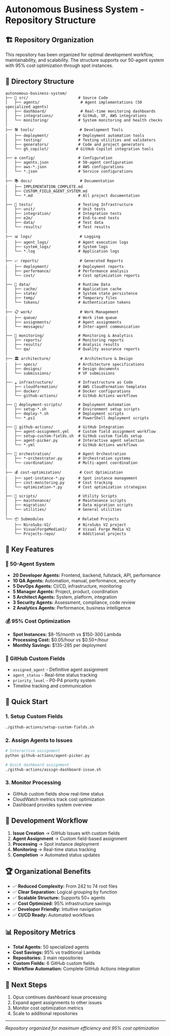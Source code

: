 # Autonomous Business System - Repository Structure

## 🏗️ Repository Organization

This repository has been organized for optimal development workflow, maintainability, and scalability. The structure supports our 50-agent system with 95% cost optimization through spot instances.

## 📁 Directory Structure

```
autonomous-business-system/
├── 🤖 src/                      # Source Code
│   ├── agents/                  # Agent implementations (50 specialized agents)
│   ├── dashboard/               # Real-time monitoring dashboards
│   ├── integrations/           # GitHub, VF, AWS integrations
│   └── monitoring/             # System monitoring and health checks
│
├── 🛠️ tools/                    # Development Tools
│   ├── deployment/             # Deployment automation tools
│   ├── testing/                # Testing utilities and validators
│   ├── generators/             # Code and project generators
│   └── gh_copilot/            # GitHub Copilot integration tools
│
├── ⚙️ config/                   # Configuration
│   ├── agents.json             # 50-agent configuration
│   ├── aws-*.json              # AWS configurations
│   └── *.json                  # Service configurations
│
├── 📚 docs/                     # Documentation
│   ├── IMPLEMENTATION_COMPLETE.md
│   ├── CUSTOM_FIELD_AGENT_SYSTEM.md
│   └── *.md                    # All project documentation
│
├── 🧪 tests/                    # Testing Infrastructure
│   ├── unit/                   # Unit tests
│   ├── integration/            # Integration tests
│   ├── e2e/                    # End-to-end tests
│   ├── data/                   # Test data
│   └── results/                # Test results
│
├── 📊 logs/                     # Logging
│   ├── agent_logs/             # Agent execution logs
│   ├── system_logs/            # System logs
│   └── *.log                   # Application logs
│
├── 📈 reports/                  # Generated Reports
│   ├── deployment/             # Deployment reports
│   ├── performance/            # Performance analysis
│   └── cost/                   # Cost optimization reports
│
├── 💾 data/                     # Runtime Data
│   ├── cache/                  # Application cache
│   ├── state/                  # System state persistence
│   ├── temp/                   # Temporary files
│   └── tokens/                 # Authentication tokens
│
├── 📋 work/                     # Work Management
│   ├── queue/                  # Work item queue
│   ├── assignments/            # Agent assignments
│   └── messages/               # Inter-agent communication
│
├── 📡 monitoring/               # Monitoring & Analytics
│   ├── reports/                # Monitoring reports
│   ├── results/                # Analysis results
│   └── qa/                     # Quality assurance reports
│
├── 🏛️ architecture/             # Architecture & Design
│   ├── specs/                  # Architecture specifications
│   ├── designs/                # Design documents
│   └── submissions/            # VF submissions
│
├── ☁️ infrastructure/           # Infrastructure as Code
│   ├── cloudformation/         # AWS CloudFormation templates
│   ├── docker/                 # Docker configurations
│   └── github-actions/         # GitHub Actions workflows
│
├── 🚀 deployment-scripts/       # Deployment Automation
│   ├── setup-*.sh              # Environment setup scripts
│   ├── deploy-*.sh             # Deployment scripts
│   └── *.ps1                   # PowerShell deployment scripts
│
├── 🔄 github-actions/           # GitHub Integration
│   ├── agent-assignment.yml    # Custom field assignment workflow
│   ├── setup-custom-fields.sh  # GitHub custom fields setup
│   ├── agent-picker.py         # Interactive agent selection
│   └── *.yml                   # GitHub Actions workflows
│
├── 🎼 orchestration/            # Agent Orchestration
│   ├── *-orchestrator.py       # Orchestration systems
│   └── coordination/           # Multi-agent coordination
│
├── 💰 cost-optimization/        # Cost Optimization
│   ├── spot-instance-*.py      # Spot instance management
│   ├── cost-monitoring.py      # Cost tracking
│   └── optimization-*.py       # Cost optimization strategies
│
├── 🧩 scripts/                  # Utility Scripts
│   ├── maintenance/            # Maintenance scripts
│   ├── migration/              # Data migration scripts
│   └── utilities/              # General utilities
│
└── 📦 Submodules               # Related Projects
    ├── NiroSubs-V2/            # NiroSubs V2 project
    ├── VisualForgeMediaV2/     # Visual Forge Media V2
    └── Projects-repo/          # Additional projects
```

## 🎯 Key Features

### 🤖 50-Agent System
- **20 Developer Agents:** Frontend, backend, fullstack, API, performance
- **10 QA Agents:** Automation, manual, performance, security
- **5 DevOps Agents:** CI/CD, infrastructure, monitoring
- **5 Manager Agents:** Project, product, coordination
- **5 Architect Agents:** System, platform, integration
- **3 Security Agents:** Assessment, compliance, code review
- **2 Analytics Agents:** Performance, business intelligence

### 💰 95% Cost Optimization
- **Spot Instances:** $8-15/month vs $150-300 Lambda
- **Processing Cost:** $0.05/hour vs $0.50+/hour
- **Monthly Savings:** $135-285 per deployment

### 📝 GitHub Custom Fields
- `assigned_agent` - Definitive agent assignment
- `agent_status` - Real-time status tracking
- `priority_level` - P0-P4 priority system
- Timeline tracking and communication

## 🚀 Quick Start

### 1. Setup Custom Fields
```bash
./github-actions/setup-custom-fields.sh
```

### 2. Assign Agents to Issues
```bash
# Interactive assignment
python github-actions/agent-picker.py

# Quick dashboard assignment
./github-actions/assign-dashboard-issue.sh
```

### 3. Monitor Processing
- GitHub custom fields show real-time status
- CloudWatch metrics track cost optimization
- Dashboard provides system overview

## 🔄 Development Workflow

1. **Issue Creation** → GitHub Issues with custom fields
2. **Agent Assignment** → Custom field-based assignment
3. **Processing** → Spot instance deployment
4. **Monitoring** → Real-time status tracking
5. **Completion** → Automated status updates

## 🏆 Organizational Benefits

- ✅ **Reduced Complexity:** From 242 to 74 root files
- ✅ **Clear Separation:** Logical grouping by function
- ✅ **Scalable Structure:** Supports 50+ agents
- ✅ **Cost Optimized:** 95% infrastructure savings
- ✅ **Developer Friendly:** Intuitive navigation
- ✅ **CI/CD Ready:** Automated workflows

## 📊 Repository Metrics

- **Total Agents:** 50 specialized agents
- **Cost Savings:** 95% vs traditional Lambda
- **Repositories:** 3 main repositories
- **Custom Fields:** 6 GitHub custom fields
- **Workflow Automation:** Complete GitHub Actions integration

## 🎯 Next Steps

1. Opus continues dashboard issue processing
2. Expand agent assignments to other issues
3. Monitor cost optimization metrics
4. Scale to additional repositories

---

*Repository organized for maximum efficiency and 95% cost optimization*
